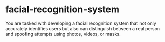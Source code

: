 # facial-recognition-system
You are tasked with developing a facial recognition system that not only accurately identifies users but also can distinguish between a real person and spoofing attempts using photos, videos, or masks.
